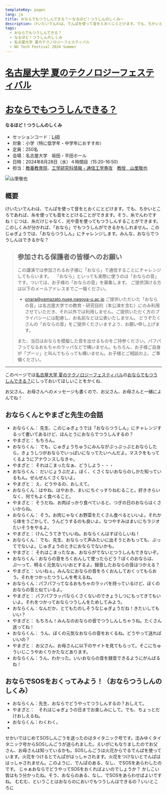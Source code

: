 ```yaml
---
templateKey: pages
lang: ja
title: おならでもつうしんできる？ーなるほど！つうしんのしくみー
description: けいたいでんわは、でんぱを使って音をとおくにとどけます。でも、ちかいところであれば、糸を使っても音をとどけることができます。そう、糸でんわですね！じつは、糸だけじゃなく、光や音を使ってもつうしんすることができます。このしくみが分かれば、「おなら」でもつうしんができるかもしれません。このじゅぎょうでは、「おならつうしん」にチャレンジします。みんな，おならでつうしんはできるかな？
tags:
  - おならでもつうしんできる？
  - なるほど！つうしんのしくみ
  - 名古屋大学 夏のテクノロジーフェスティバル
  - NU Tech Festival 2024 Summer
---
```

# [名古屋大学 夏のテクノロジーフェスティバル](https://tech.imass.nagoya-u.ac.jp/)
# [おならでもつうしんできる？](https://tech.imass.nagoya-u.ac.jp/lecture.html#L4B)
#### なるほど！つうしんのしくみ

- セッションコード：[L4B](https://tech.imass.nagoya-u.ac.jp/lecture.html#L4B)
- 対象：小学（特に低学年・中学年におすすめ）
- 定員：250名
- 会場：名古屋大学　坂田・平田ホール
- 日時：2024年8月28日（水）４時間目（15:20-16:50）
- 担当：[教養教育院](https://www.ilas.nagoya-u.ac.jp)、[工学研究科情報・通信工学専攻](https://www.nuee.nagoya-u.ac.jp)　[教授　山里敬也](../../../team/Takaya-Yamazato)

![山里敬也](../../../team/TakayaYamazato2012.jpeg)

## 概要

けいたいでんわは、でんぱを使って音をとおくにとどけます。でも、ちかいところであれば、糸を使っても音をとどけることができます。そう、糸でんわですね！じつは、糸だけじゃなく、光や音を使ってもつうしんすることができます。このしくみが分かれば、「おなら」でもつうしんができるかもしれません。このじゅぎょうでは、「おならつうしん」にチャレンジします。みんな，おならでつうしんはできるかな？


> ## 参加される保護者の皆様へのお願い<!-- omit in toc -->
>
> この講演では参加されるお子様に「おなら」で通信することにチャレンジしてもらいます。
>　「おなら」といっても実際に使うのは「おならの音」です。ついては、お子様の「おならの音」を募集します。
> ご提供頂ける方は以下のメールアドレスまでご一報ください。
> - onara@yamazato.nuee.nagoya-u.ac.jp
> ご提供いただいた「おならの音」は名古屋大学での教育・研究目的（本公演を含む）にのみ利用させていただき、それ以外では利用しません。ご提供いただく方のプライバシーには配慮し、お名前などは公表いたしません。
> どうぞたくさんの「おならの音」をご提供くださいますよう、お願い申し上げます。
> 
> また、当日はおならを模擬した音を出せるものをご持参ください。パフパフってなるおもちゃのラッパなどで構いません。もちろん、お子様ご自身が「プーッ」と叫んでもらっても構いません。お子様とご相談の上、ご準備ください。

---

このページでは[名古屋大学 夏のテクノロジーフェスティバル](https://tech.imass.nagoya-u.ac.jp/)の[おならでもつうしんできる？](https://tech.imass.nagoya-u.ac.jp/lecture.html)にしっておいてほしいことをかくね．

お父さん、お母さんへのメッセージも書くので、お父さん、お母さんと一緒によんでね！

<a id="## おならくんとやまざと先生の会話"></a>

## おならくんとやまざと先生の会話

- おならくん：	先生、このじゅぎょうでは「おならつうしん」にチャレンジするって書いてあるけど、ほんとうにおならでつうしんするの？
- やまざと：	もちろん。
- おならくん：	でも，じゅぎょうちゅうにみんながぷっぷっぷとおならしたら，きょうしつがおならでいっぱいになってたいへんだよ。マスクをもってくるようにアナウンスしなきゃ。
- やまざと：	それはこまったなぁ、どうしよう・・・
- おならくん：	だいじょうぶだよ。ぼく、くさくないおならのしかた知っているもん。ぜんぜんくさくないよ。
- やまざと：	え、どうやるの、おしえて。
- おならくん：はやね、はやおき、まいにちぐっすりねむること。好ききらいなく、何でもよく食べること。
- やまざと：	そうだね、お肉ばっかり食べていると、つぎの日のおならはくさいからね。
- おならくん：	そう。お肉じゃなくお野菜をたくさん食べるといいよ。それから体をうごかして、うんどうするのも良いよ。なつやすみはまいにちラジオたいそうをやるよ。
- やまざと：	けんこうてきでいいね。おならくんはすばらしいね！
- おならくん：	でも、先生、おならって声みたいに出そうとおもっても、ぷってでないよ。じゅぎょうのときにおならでないかも。
- やまざと：	それはこまったなぁ、おならがでないとつうしんもできないぞ。
- おならくん：おならの音をろくおんして使ったらどう？ぼくのおならは、ぷ〜って、明るく元気ないいおとするよ。録音したおならの音はつかえる？
- やまざと：	いいねぇ。みんなにおならの音をろくおんしておくってもらおう。それをつかったつうしんを考えるね。
- おならくん：パフパフってなるおもちゃのラッパを持っているけど、ぼくのおならの音と似ているよ。
- やまざと：	パフパフラッパならくさくないのできょうしつにもってきてもいいよ。それをつかっておならつうしんをためしてみよう。
- おならくん：なんだか、とてもたのしそうなじゅぎょうだね！きたいしてもいい？
- やまざと：	もちろん！みんなのおならの音でつうしんしちゃうね。たくさん送ってね！
- おならくん：	うん、ぼくの元気なおならの音をおくるね。どうやって送ればいいの？
- やまざと：	お父さん、お母さんに以下のサイトを見てもらって。そこにちゅういじこうやおくりかたなどあります。
- おならくん：うん、わかった。いいおならの音を録音できるようにがんばるね！

## おならでSOSをおくってみよう！（おならつうしんのしくみ）

- おならくん：先生、おならでどうやってつうしんするの？おしえて。
- やまざと：　それはじゅぎょうの日までお楽しみにして。でも、ちょっとだけおしえるね。
- おならくん：わくわく。
- 

せかいではじめてSOSしんごうを送ったのはタイタニック号です。沈みゆくタイタニック号からSOSしんごうが送られました。えいがにもなりましたのでお父さん、お母さんは知っているかも。SOSしんごうは火花からでるでんぱを使っています。火花をつけるとでんぱがはっしゃされます。火花をつけないとでんぱははっしゃされません。このように、でんぱのある、なし、でSOSをあらわしたのです。
じゃぁおならでどうやってSOSをおくればよいのでしょうか？
かしこい皆はもう分かったね。そう、おならのある、なし、でSOSをあらわせばよいですね。
むむむ、ということはおならのにおいでもつうしんはできるの？いいところに
